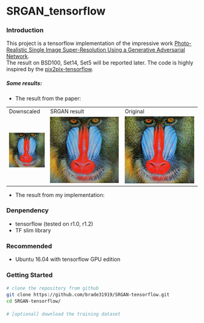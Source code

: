 # SRGAN_tensorflow

### Introduction
This project is a tensorflow implementation of the impressive work  [Photo-Realistic Single Image Super-Resolution Using a Generative Adversarial Network](https://arxiv.org/pdf/1704.02470v1.pdf). <br />
The result on BSD100, Set14, Set5 will be reported later. The code is highly inspired by the [pix2pix-tensorflow](https://github.com/affinelayer/pix2pix-tensorflow).
##### Some results:
* The result from the paper:
<table>
    <tr>
        <td>Downscaled</td>
        <td>SRGAN result</td>
        <td>Original</td>
    </tr>
    <tr>
        <td><img src="./pic/SRGAN/baboon_LR.png" width="1600%"></td>
        <td><img src="./pic/SRGAN/baboon_SRGAN-VGG54.png" width="99%"></td>
        <td><img src="./pic/SRGAN/baboon_HR.png" width="99%"></td>
    </tr>
</table>

* The result from my implementation:
### Denpendency
* tensorflow (tested on r1.0, r1.2)
* TF slim library

### Recommended
* Ubuntu 16.04 with tensorflow GPU edition

### Getting Started

```bash
# clone the repository from github
git clone https://github.com/brade31919/SRGAN-tensorflow.git
cd SRGAN-tensorflow/

# [optional] download the training dataset

```